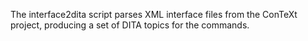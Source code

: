 
The interface2dita script parses XML interface files from the ConTeXt project, producing a set of DITA topics for the commands.

